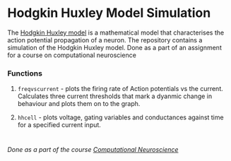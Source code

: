 Hodgkin Huxley Model Simulation
===
The [Hodgkin Huxley model](https://en.wikipedia.org/wiki/Hodgkin%E2%80%93Huxley_model) is a mathematical model that characterises the action potential propagation of a neuron. The repository contains a simulation of the Hodgkin Huxley model. Done as a part of an assignment for a course on computational neuroscience 

### Functions
1. `freqvscurrent` - plots the firing rate of Action potentials vs the current. Calculates three current thresholds that mark a dyanmic change in behaviour and plots them on to the graph.

2. `hhcell` - plots voltage, gating variables and conductances against time for a specified current input.

#
_Done as a part of the course [Computational Neuroscience](https://nptel.ac.in/courses/102106023/)_
